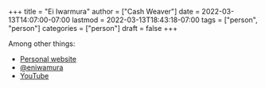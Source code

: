 +++
title = "Ei Iwarmura"
author = ["Cash Weaver"]
date = 2022-03-13T14:07:00-07:00
lastmod = 2022-03-13T18:43:18-07:00
tags = ["person", "person"]
categories = ["person"]
draft = false
+++

Among other things:

-   [Personal website](https://www.en-iwamura.com/)
-   [@eniwamura](https://instagram.com/eniwamura)
-   [YouTube](https://www.youtube.com/channel/UCiJjYQgwpKzAMlZFND8G5lg)
